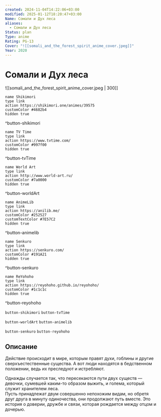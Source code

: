 ```yaml
---
created: 2024-11-04T14:22:06+03:00
modified: 2025-01-12T18:20:47+03:00
Name: Сомали и Дух леса
aliases:
  - Сомали и Дух леса
Status: plan
Type: anime
Rating: PG-13
Cover: "![[somali_and_the_forest_spirit_anime_cover.jpeg]]"
Year: 2020
---
```


# Сомали и Дух леса

![[somali_and_the_forest_spirit_anime_cover.jpeg | 300]]

```button
name Shikimori
type link
action https://shikimori.one/animes/39575
customColor #4682b4
hidden true
```
^button-shikimori

```button
name TV Time
type link
action https://www.tvtime.com/
customColor #997f00
hidden true
```
^button-tvTime

```button
name World Art
type link
action http://www.world-art.ru/
customColor #7a0000
hidden true
```
^button-worldArt

```button
name AnimeLib
type link
action https://anilib.me/
customColor #252527
customTextColor #7E57C2
hidden true
```
^button-animelib

```button
name Senkuro
type link
action https://senkuro.com/
customColor #191A21
hidden true
```
^button-senkuro

```button
name ReYohoho
type link
action https://reyohoho.github.io/reyohoho/
customColor #1c1c1c
hidden true
```
^button-reyohoho

`button-shikimori` `button-tvTime`

`button-worldArt` `button-animelib`

`button-senkuro` `button-reyohoho`

## Описание

Действие происходит в мире, которым правят духи, гоблины и другие сверхъестественные существа. А вот люди находятся в бедственном положении, ведь их преследуют и истребляют.

Однажды случается так, что пересекаются пути двух существ — девочки, сумевшей каким-то образом выжить, и голема, который служит хранителем леса.  
Пусть принадлежат двум совершенно непохожим видам, но обретя друг друга в минуту одиночества, они продолжают путь вместе. Это история о доверии, дружбе и связи, которая рождается между отцом и дочерью.

